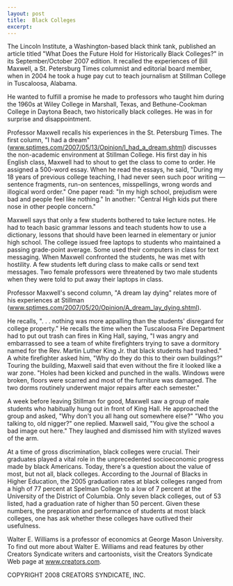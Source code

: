 ```yaml
---
layout: post
title:  Black Colleges
excerpt:
---
```


The Lincoln Institute, a Washington-based black think tank, published an article titled "What Does the Future Hold for Historically Black Colleges?" in its September/October 2007 edition. It recalled the experiences of Bill Maxwell, a St. Petersburg Times columnist and editorial board member, when in 2004 he took a huge pay cut to teach journalism at Stillman College in Tuscaloosa, Alabama.

He wanted to fulfill a promise he made to professors who taught him during the 1960s at Wiley College in Marshall, Texas, and Bethune-Cookman College in Daytona Beach, two historically black colleges. He was in for surprise and disappointment.

Professor Maxwell recalls his experiences in the St. Petersburg Times. The first column, "I had a dream" (www.sptimes.com/2007/05/13/Opinion/I_had_a_dream.shtml) discusses the non-academic environment at Stillman College. His first day in his English class, Maxwell had to shout to get the class to come to order. He assigned a 500-word essay. When he read the essays, he said, "During my 18 years of previous college teaching, I had never seen such poor writing — sentence fragments, run-on sentences, misspellings, wrong words and illogical word order." One paper read: "In my high school, prejudism were bad and people feel like nothing." In another: "Central High kids put there nose in other people concern."

Maxwell says that only a few students bothered to take lecture notes. He had to teach basic grammar lessons and teach students how to use a dictionary, lessons that should have been learned in elementary or junior high school. The college issued free laptops to students who maintained a passing grade-point average. Some used their computers in class for text messaging. When Maxwell confronted the students, he was met with hostility. A few students left during class to make calls or send text messages. Two female professors were threatened by two male students when they were told to put away their laptops in class.

Professor Maxwell's second column, "A dream lay dying" relates more of his experiences at Stillman (www.sptimes.com/2007/05/20/Opinion/A_dream_lay_dying.shtml).

 He recalls, ". . . nothing was more appalling than the students' disregard for college property." He recalls the time when the Tuscaloosa Fire Department had to put out trash can fires in King Hall, saying, "I was angry and embarrassed to see a team of white firefighters trying to save a dormitory named for the Rev. Martin Luther King Jr. that black students had trashed." A white firefighter asked him, "Why do they do this to their own buildings?" Touring the building, Maxwell said that even without the fire it looked like a war zone. "Holes had been kicked and punched in the walls. Windows were broken, floors were scarred and most of the furniture was damaged. The two dorms routinely underwent major repairs after each semester."

A week before leaving Stillman for good, Maxwell saw a group of male students who habitually hung out in front of King Hall. He approached the group and asked, "Why don't you all hang out somewhere else?" "Who you talking to, old nigger?" one replied. Maxwell said, "You give the school a bad image out here." They laughed and dismissed him with stylized waves of the arm.

At a time of gross discrimination, black colleges were crucial. Their graduates played a vital role in the unprecedented socioeconomic progress made by black Americans. Today, there's a question about the value of most, but not all, black colleges. According to the Journal of Blacks in Higher Education, the 2005 graduation rates at black colleges ranged from a high of 77 percent at Spelman College to a low of 7 percent at the University of the District of Columbia. Only seven black colleges, out of 53 listed, had a graduation rate of higher than 50 percent. Given these numbers, the preparation and performance of students at most black colleges, one has ask whether these colleges have outlived their usefulness.

Walter E. Williams is a professor of economics at George Mason University. To find out more about Walter E. Williams and read features by other Creators Syndicate writers and cartoonists, visit the Creators Syndicate Web page at www.creators.com.

COPYRIGHT 2008 CREATORS SYNDICATE, INC.
